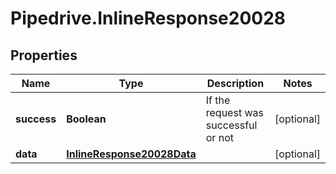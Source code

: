 # Pipedrive.InlineResponse20028

## Properties

Name | Type | Description | Notes
------------ | ------------- | ------------- | -------------
**success** | **Boolean** | If the request was successful or not | [optional] 
**data** | [**InlineResponse20028Data**](InlineResponse20028Data.md) |  | [optional] 


